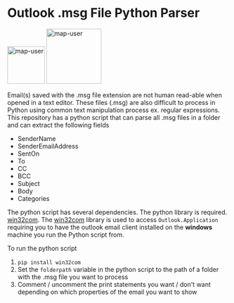 # Outlook .msg File Python Parser

<img width="85" alt="map-user" src="https://img.shields.io/badge/views-1260-green"> <img width="125" alt="map-user" src="https://img.shields.io/badge/unique visits-558-green">

Email(s) saved with the .msg file extension are not human read-able when opened in a text editor. These files (.msg) are also difficult to process in Python using common text manipulation process ex. regular expressions. This repository has a python script that can parse all .msg files in a folder and can extract the following fields

- SenderName
- SenderEmailAddress
- SentOn
- To
- CC
- BCC
- Subject
- Body
- Categories

The python script has several dependencies. The python library is required. [win32com](https://pypi.org/project/pywin32/). The [win32com](https://pypi.org/project/pywin32/) library is used to access ```Outlook.Application``` requiring you to have the outlook email client installed on the **windows** machine you run the Python script from.

To run the python script

1. ```pip install win32com```
2. Set the ```folderpath``` variable in the python script to the path of a folder with the .msg file you want to process
3. Comment / uncomment the print statements you want / don't want depending on which properties of the email you want to show
